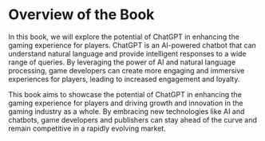 Overview of the Book
==================================

In this book, we will explore the potential of ChatGPT in enhancing the gaming experience for players. ChatGPT is an AI-powered chatbot that can understand natural language and provide intelligent responses to a wide range of queries. By leveraging the power of AI and natural language processing, game developers can create more engaging and immersive experiences for players, leading to increased engagement and loyalty.

This book aims to showcase the potential of ChatGPT in enhancing the gaming experience for players and driving growth and innovation in the gaming industry as a whole. By embracing new technologies like AI and chatbots, game developers and publishers can stay ahead of the curve and remain competitive in a rapidly evolving market.

